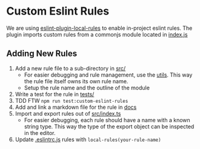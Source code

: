 # Custom Eslint Rules

We are using [eslint-plugin-local-rules](https://github.com/cletusw/eslint-plugin-local-rules)
to enable in-project eslint rules.
The plugin imports custom rules from a commonjs module located in [index.js](./index.js)

## Adding New Rules

1. Add a new rule file to a sub-directory in [src/](./src)
    - For easier debugging and rule management, use the [utils]('./src/utils.ts').
This way the rule file itself owns its own rule name.
    - Setup the rule name and the outline of the module
1. Write a test for the rule in [tests/](./src)
1. TDD FTW `npm run test:custom-eslint-rules`
1. Add and link a markdown file for the rule in [docs]('./docs/')
1. Import and export rules out of [src/index.ts]('./src/index.ts)
    - For easier debugging, each rule should have a name with a known string type.
This way the type of the export object can be inspected in the editor.
1. Update [.eslintrc.js](../.eslintrc.js) rules with `local-rules(your-rule-name)`
